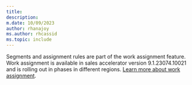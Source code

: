 ```yaml
---
title: 
description: 
m.date: 10/09/2023
author: rhanajoy
ms.author: rhcassid
ms.topic: include
---
```


Segments and assignment rules are part of the work assignment feature. Work assignment is available in sales accelerator version 9.1.23074.10021 and is rolling out in phases in different regions. [Learn more about work assignment](../sales/work-assignment-intro.md).